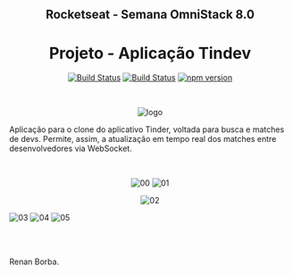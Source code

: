 <div align="center">

## Rocketseat - Semana OmniStack 8.0
# Projeto - Aplicação Tindev

</div>

<div align="center">
 
[![Build Status](https://img.shields.io/github/stars/RenanBorba/tindev.svg)](https://github.com/RenanBorba/tindev) [![Build Status](https://img.shields.io/github/forks/RenanBorba/tindev.svg)](https://github.com/RenanBorba/tindev) [![npm version](https://badge.fury.io/js/react-native.svg)](https://badge.fury.io/js/react-native)

</div>

<br>

<div align="center">
 
![logo](https://user-images.githubusercontent.com/48495838/80020082-d91db480-84ae-11ea-90a9-d55ba77322b2.png)

</div>
 
Aplicação para o clone do aplicativo Tinder, voltada para busca e matches de devs. Permite, assim, a atualização em tempo real dos matches entre desenvolvedores via WebSocket.
 
<br>


<div align="center">
 
![00](https://user-images.githubusercontent.com/48495838/79370839-bda03000-7f29-11ea-8abc-c71759bb410a.jpg)
![01](https://user-images.githubusercontent.com/48495838/79370841-be38c680-7f29-11ea-8f40-7be1beb5a78e.jpg)

</div>

<div align="center">
 
![02](https://user-images.githubusercontent.com/48495838/79370842-bed15d00-7f29-11ea-939e-cbb85adcab9c.jpg)

</div>

![03](https://user-images.githubusercontent.com/48495838/79370844-bf69f380-7f29-11ea-9689-e1aba9fd8c9a.jpg)
![04](https://user-images.githubusercontent.com/48495838/79370847-c0028a00-7f29-11ea-8665-68371115e632.png)
![05](https://user-images.githubusercontent.com/48495838/79370848-c09b2080-7f29-11ea-8864-54d2c69be6cb.png)


<br><br>

Renan Borba.
